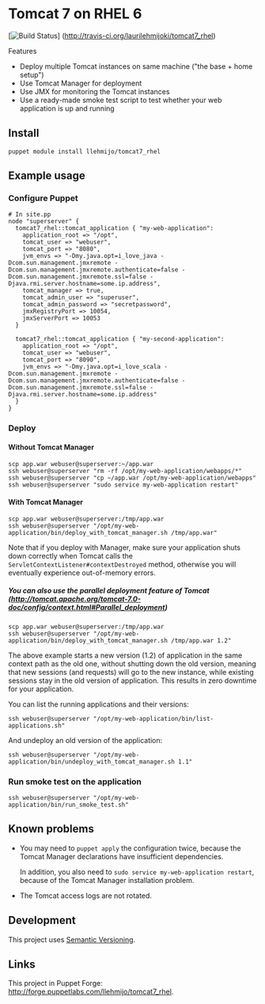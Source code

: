 # Tomcat 7 on RHEL 6
[![Build Status](https://secure.travis-ci.org/laurilehmijoki/tomcat7_rhel.png)]
(http://travis-ci.org/laurilehmijoki/tomcat7_rhel)

Features

* Deploy multiple Tomcat instances on same machine ("the base + home setup")
* Use Tomcat Manager for deployment
* Use JMX for monitoring the Tomcat instances
* Use a ready-made smoke test script to test whether your web application is up and running

## Install

    puppet module install llehmijo/tomcat7_rhel

## Example usage

### Configure Puppet

    # In site.pp
    node "superserver" {
      tomcat7_rhel::tomcat_application { "my-web-application":
        application_root => "/opt",
        tomcat_user => "webuser",
        tomcat_port => "8080",
        jvm_envs => "-Dmy.java.opt=i_love_java -Dcom.sun.management.jmxremote -Dcom.sun.management.jmxremote.authenticate=false -Dcom.sun.management.jmxremote.ssl=false -Djava.rmi.server.hostname=some.ip.address",
        tomcat_manager => true,
        tomcat_admin_user => "superuser",
        tomcat_admin_password => "secretpassword",
        jmxRegistryPort => 10054,
        jmxServerPort => 10053
      }

      tomcat7_rhel::tomcat_application { "my-second-application":
        application_root => "/opt",
        tomcat_user => "webuser",
        tomcat_port => "8090",
        jvm_envs => "-Dmy.java.opt=i_love_scala -Dcom.sun.management.jmxremote -Dcom.sun.management.jmxremote.authenticate=false -Dcom.sun.management.jmxremote.ssl=false -Djava.rmi.server.hostname=some.ip.address"
      }
    }

### Deploy

#### Without Tomcat Manager

    scp app.war webuser@superserver:~/app.war
    ssh webuser@superserver "rm -rf /opt/my-web-application/webapps/*"
    ssh webuser@superserver "cp ~/app.war /opt/my-web-application/webapps"
    ssh webuser@superserver "sudo service my-web-application restart"

#### With Tomcat Manager

    scp app.war webuser@superserver:/tmp/app.war
    ssh webuser@superserver "/opt/my-web-application/bin/deploy_with_tomcat_manager.sh /tmp/app.war"

Note that if you deploy with Manager, make sure your application shuts down correctly when Tomcat calls the
`ServletContextListener#contextDestroyed` method, otherwise you will eventually experience out-of-memory errors.

#####  You can also use the parallel deployment feature of Tomcat (http://tomcat.apache.org/tomcat-7.0-doc/config/context.html#Parallel_deployment)

    scp app.war webuser@superserver:/tmp/app.war
    ssh webuser@superserver "/opt/my-web-application/bin/deploy_with_tomcat_manager.sh /tmp/app.war 1.2"

The above example starts a new version (1.2) of application in the same context path as the old one, without shutting down the old version,
meaning that new sessions (and requests) will go to the new instance, while existing sessions stay in the old version of application.
This results in zero downtime for your application.

You can list the running applications and their versions:

	ssh webuser@superserver "/opt/my-web-application/bin/list-applications.sh"

And undeploy an old version of the application:

	ssh webuser@superserver "/opt/my-web-application/bin/undeploy_with_tomcat_manager.sh 1.1"

### Run smoke test on the application

    ssh webuser@superserver "/opt/my-web-application/bin/run_smoke_test.sh"

## Known problems

* You may need to `puppet apply` the configuration twice,
  because the Tomcat Manager declarations have insufficient dependencies.

  In addition, you also need to `sudo service my-web-application restart`, because of the
  Tomcat Manager installation problem.

* The Tomcat access logs are not rotated.

## Development

This project uses [Semantic Versioning](http://semver.org).

## Links

This project in Puppet Forge:
<http://forge.puppetlabs.com/llehmijo/tomcat7_rhel>.
